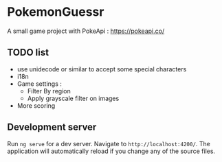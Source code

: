 # PokemonGuessr

A small game project with PokeApi : https://pokeapi.co/

## TODO list

- use unidecode or similar to accept some special characters
- i18n
- Game settings :
  - Filter By region
  - Apply grayscale filter on images
- More scoring

## Development server

Run `ng serve` for a dev server. Navigate to `http://localhost:4200/`. The application will automatically reload if you
change any of the source files.





